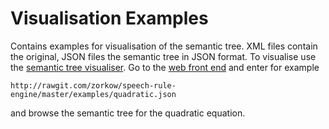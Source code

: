 # Visualisation Examples

Contains examples for visualisation of the semantic tree. XML files contain the
original, JSON files the semantic tree in JSON format. To visualise use the
[semantic tree visualiser](https://github.com/zorkow/semantic-tree-visualiser).
Go to the
[web front end](http://zorkow.github.io/semantic-tree-visualiser/visualise.html)
and enter for example
```
http://rawgit.com/zorkow/speech-rule-engine/master/examples/quadratic.json
```
and browse the semantic tree for the quadratic equation.
